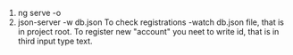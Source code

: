 1) ng serve -o
2) json-server -w db.json
To check registrations -watch db.json file, that is in project root.
To register new "account" you neet to write id, that is in third input type text.